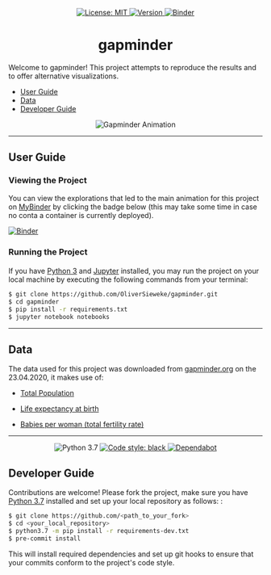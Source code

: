 <!--suppress HtmlDeprecatedAttribute | JetBrains Inspection -->

<p align="center">
    <a href="https://choosealicense.com/licenses/mit">
      <img alt="License: MIT" src="https://img.shields.io/github/license/OliverSieweke/gapminder"/>
    </a>
    <a href="https://github.com/OliverSieweke/gapminder/releases">
        <img alt="Version" src="https://img.shields.io/github/v/tag/OliverSieweke/gapminder"/>
    </a>
    <a href="https://mybinder.org/v2/gh/OliverSieweke/gapminder/master?filepath=notebooks%2Fexploration.ipynb">
        <img alt="Binder" src="https://mybinder.org/badge_logo.svg" />
    </a>
</p>


<h1 align="center">
    gapminder
</h1>

Welcome to gapminder! This project attempts to reproduce the results and to offer alternative visualizations.

- [User Guide](#user-guide)
- [Data](#data)
- [Developer Guide](#developer-guide)

<p align="center">
    <img alt="Gapminder Animation", src="./gifs/gapminder.gif">
</p>

---

## User Guide

### Viewing the Project

You can view the explorations that led to the main animation for this project on [MyBinder](https://mybinder.org/) by clicking the badge below (this may take some time in case no conta a container is currently deployed).

[![Binder](https://mybinder.org/badge_logo.svg)](https://mybinder.org/v2/gh/OliverSieweke/gapminder/master?filepath=notebooks%2Fexploration.ipynb)

### Running the Project

#### 

If you have [Python 3](https://www.python.org/downloads/) and [Jupyter](https://jupyter.org/install) installed, you may run the project on your local machine by executing the following commands from your terminal:

```bash
$ git clone https://github.com/OliverSieweke/gapminder.git
$ cd gapminder
$ pip install -r requirements.txt
$ jupyter notebook notebooks
```

---

## Data

The data used for this project was downloaded from [gapminder.org](https://www.gapminder.org/data/) on the 23.04.2020, it makes use of:

- [Total Population](https://www.gapminder.org/data/documentation/gd003/)

- [Life expectancy at birth](https://www.gapminder.org/data/documentation/gd004/)

- [Babies per woman (total fertility rate)](https://www.gapminder.org/data/documentation/gd008/)

------

<!--suppress HtmlDeprecatedAttribute | JetBrains Inspection -->

<p align="center">
    <a>
      <img alt="Python 3.7" src="https://img.shields.io/badge/python-3.7-blue.svg"/>
    </a>
    <a href="https://github.com/psf/black">
      <img alt="Code style: black" src="https://img.shields.io/badge/code%20style-black-000000.svg"/>
    </a>
    <a href="https://dependabot.com/">
        <img alt="Dependabot" src="https://badgen.net/dependabot/OliverSieweke/gapminder/?icon=dependabot"/>
    </a>
</p>

## Developer Guide

Contributions are welcome! Please fork the project, make sure you have [Python 3.7](https://www.python.org/downloads/) installed and set up your local repository as follows: :

```bash
$ git clone https://github.com/<path_to_your_fork>
$ cd <your_local_repository>
$ python3.7 -m pip install -r requirements-dev.txt
$ pre-commit install
```

This will install required dependencies and set up git hooks to ensure that your commits conform to the project's code style.



